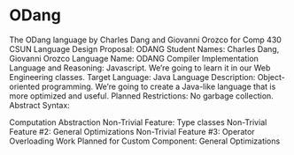 # ODang
The ODang language by Charles Dang and Giovanni Orozco for Comp 430 CSUN
Language Design Proposal: ODANG
Student Names: Charles Dang, Giovanni Orozco
Language Name: ODANG
Compiler Implementation Language and Reasoning: Javascript. We’re going to learn it in our Web Engineering classes.
Target Language: Java
Language Description:  Object-oriented programming. We’re going to create a Java-like language that is more optimized and useful.
Planned Restrictions: No garbage collection. 
Abstract Syntax:

Computation Abstraction Non-Trivial Feature: Type classes
Non-Trivial Feature #2: General Optimizations
Non-Trivial Feature #3: Operator Overloading
Work Planned for Custom Component: General Optimizations
